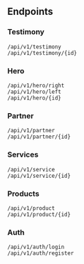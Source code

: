 
## Endpoints

### Testimony

```
/api/v1/testimony
/api/v1/testimony/{id}
```

### Hero

```
/api/v1/hero/right
/api/v1/hero/left
/api/v1/hero/{id}
```

### Partner

```
/api/v1/partner
/api/v1/partner/{id}
```

### Services

```
/api/v1/service
/api/v1/service/{id}
```

### Products

```
/api/v1/product
/api/v1/product/{id}
```

### Auth

```
/api/v1/auth/login
/api/v1/auth/register
```

